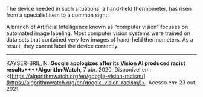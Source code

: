 The device needed in such situations, a hand-held thermometer, has risen from a specialist item to a common sight.

A branch of Artificial Intelligence known as “computer vision” focuses on automated image labeling. Most computer vision systems were trained on data sets that contained very few images of hand-held thermometers. As a result, they cannot label the device correctly.

------
KAYSER-BRIL, N. **Google apologizes after its Vision AI produced racist results****AlgorithmWatch**, 7 abr. 2020. Disponível em: <[https://algorithmwatch.org/en/google-vision-racism/](https://algorithmwatch.org/en/google-vision-racism/)>. Acesso em: 23 out. 2021